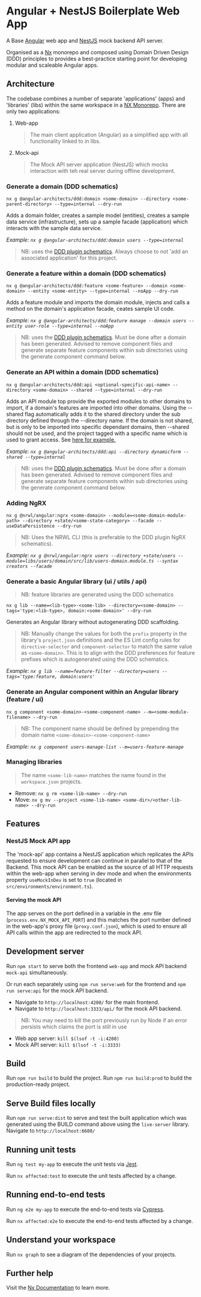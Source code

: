 # Angular + NestJS Boilerplate Web App

A Base [Angular](https://angular.io) web app and [NestJS](https://docs.nestjs.com/) mock backend API server.

Organised as a [Nx](https://nx.dev) monorepo and composed using Domain Driven Design (DDD) principles to provides a best-practice starting point for developing modular and scaleable Angular apps.

## Architecture

The codebase combines a number of separate 'applications' (apps) and 'libraries' (libs) within the same workspace in a [NX Monorepo](https://nx.dev). There are only two applications:

1. Web-app

   > The main client application (Angular) as a simplified app with all functionality linked to in libs.

2. Mock-api
   > The Mock API server application (NestJS) which mocks interaction with teh real server during offline development.

### Generate a domain (DDD schematics)

`nx g @angular-architects/ddd:domain <some-domain> --directory <some-parent-directory> --type=internal --dry-run`

Adds a domain folder, creates a sample model (entities), creates a sample data service (infrastructure), sets up a sample facade (application) which interacts with the sample data service.

_Example: `nx g @angular-architects/ddd:domain users --type=internal`_

> NB: uses the [DDD plugin schematics](https://github.com/angular-architects/nx-ddd-plugin/blob/master/libs/ddd/README.md). Always choose to not 'add an associated application' for this project.

### Generate a feature within a domain (DDD schematics)

`nx g @angular-architects/ddd:feature <some-feature> --domain <some-domain> --entity <some-entity> --type=internal --noApp --dry-run`

Adds a feature module and imports the domain module, injects and calls a method on the domain's application facade, ceates sample UI code.

_Example: `nx g @angular-architects/ddd:feature manage --domain users --entity user-role --type=internal --noApp`_

> NB: uses the [DDD plugin schematics](https://github.com/angular-architects/nx-ddd-plugin/blob/master/libs/ddd/README.md). Must be done after a domain has been generated. Advised to remove component files and generate separate feature components within sub directories using the generate component command below.

### Generate an API within a domain (DDD schematics)

`nx g @angular-architects/ddd:api <optional-specific-api-name> --directory <some-domain> --shared --type=internal --dry-run`

Adds an API module top provide the exported modules to other domains to import, if a domain's features are imported into other domains. Using the --shared flag automatically adds it to the shared directory under the sub directory defined through the --directory name. If the domain is not shared, but is only to be imported into specific dependant domains, then --shared should not be used, and the project tagged with a specific name which is used to grant access. See [here for example.](https://www.angulararchitects.io/aktuelles/sustainable-angular-architectures-2/#:~:text=Access%20to%20APIs%20such%20as%20catalog%2Dapi)

_Example: `nx g @angular-architects/ddd:api --directory dynamicform --shared --type=internal`_

> NB: uses the [DDD plugin schematics](https://github.com/angular-architects/nx-ddd-plugin/blob/master/libs/ddd/README.md). Must be done after a domain has been generated. Advised to remove component files and generate separate feature components within sub directories using the generate component command below.

### Adding NgRX

`nx g @nrwl/angular:ngrx <some-domain> --module=<some-domain-module-path> --directory +state/<some-state-category> --facade --useDataPersistence --dry-run`

> NB: Uses the NRWL CLI (this is preferable to the DDD plugin NgRX schematics).

_Example: `nx g @nrwl/angular:ngrx users --directory +state/users --module=libs/users/domain/src/lib/users-domain.module.ts --syntax creators --facade`_

### Generate a basic Angular library (ui / utils / api)

> NB: feature libraries are generated using the DDD schematics

`nx g lib --name=<lib-type>-<some-lib> --directory=<some-domain> --tags='type:<lib-type>, domain:<some-domain>' --dry-run`

Generates an Angular library without autogenerating DDD scaffolding.

> NB: Manually change the values for both the `prefix` property in the library's `project.json` definitions and the ES Lint config rules for `directive-selector` and `component-selector` to match the same value as `<some-domain>`. This is to align with the DDD preferences for feature prefixes which is autogenerated using the DDD schematics.

_Example: `nx g lib --name=feature-filter --directory=users --tags='type:feature, domain:users'`_

### Generate an Angular component within an Angular library (feature / ui)

`nx g component <some-domain>-<some-component-name> --m=<some-module-filename> --dry-run`

> NB: The component name should be defined by prepending the domain name `<some-domain>-<some-component-name>`

_Example: `nx g component users-manage-list --m=users-feature-manage`_

### Managing libraries

> The name `<some-lib-name>` matches the name found in the `workspace.json` projects.

- Remove: `nx g rm <some-lib-name> --dry-run`
- Move: `nx g mv --project <some-lib-name> <some-dir>/<other-lib-name> --dry-run`

## Features

### NestJS Mock API app

The 'mock-api' app contains a NestJS application which replicates the APIs requested to ensure development can continue in parallel to that of the Backend. This mock API can be enabled as the source of all HTTP requests within the web-app when serving in dev mode and when the environments property `useMockInDev` is set to `true` (located in `src/environments/environment.ts`).

#### Serving the mock API

The app serves on the port defined in a variable in the .env file (`process.env.NX_MOCK_API_PORT`) and this matches the port number defined in the web-app's proxy file (`proxy.conf.json`), which is used to ensure all API calls within the app are redirected to the mock API.

## Development server

Run `npm start` to serve both the frontend `web-app` and mock API backend `mock-api` simultaneously.

Or run each separately using `npm run serve:web` for the frontend and `npm run serve:api` for the mock API backend.

- Navigate to `http://localhost:4200/` for the main frontend.
- Navigate to `http://localhost:3333/api/` for the mock API backend.

> NB: You may need to kill the port previously run by Node if an error persists which claims the port is still in use

- Web app server: `kill $(lsof -t -i:4200)`
- Mock API server: `kill $(lsof -t -i:3333)`

## Build

Run `npm run build` to build the project.
Run `npm run build:prod` to build the production-ready project.

## Serve Build files locally

Run `npm run serve:dist` to serve and test the built application which was generated using the BUILD command above using the `live-server` library. Navigate to `http://localhost:6600/`

## Running unit tests

Run `ng test my-app` to execute the unit tests via [Jest](https://jestjs.io).

Run `nx affected:test` to execute the unit tests affected by a change.

## Running end-to-end tests

Run `ng e2e my-app` to execute the end-to-end tests via [Cypress](https://www.cypress.io).

Run `nx affected:e2e` to execute the end-to-end tests affected by a change.

## Understand your workspace

Run `nx graph` to see a diagram of the dependencies of your projects.

## Further help

Visit the [Nx Documentation](https://nx.dev/angular) to learn more.
